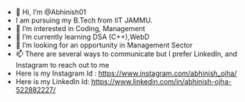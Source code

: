 - 👋 Hi, I’m @Abhinish01
- I am pursuing my B.Tech from IIT JAMMU.
- 👀 I’m interested in Coding, Management
- 🌱 I’m currently learning DSA (C++),WebD
- 💞️ I’m looking for an opportunity in Management Sector
- 📫 There are several ways to communicate but I prefer LinkedIn, and Instagram to reach out to me
- Here is my Instagram Id : https://www.instagram.com/abhinish_ojha/
- Here is my LinkedIn Id: https://www.linkedin.com/in/abhinish-ojha-522882227/

<!---
Abhinish01/Abhinish01 is a ✨ special ✨ repository because its `README.md` (this file) appears on your GitHub profile.
You can click the Preview link to take a look at your changes.
--->
